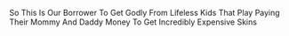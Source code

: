 So This Is Our Borrower To Get Godly From Lifeless Kids That Play Paying Their Mommy And Daddy Money To Get Incredibly Expensive Skins
